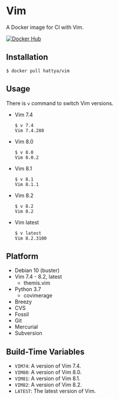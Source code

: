 # Vim

A Docker image for CI with Vim.

[![Docker Hub](https://img.shields.io/docker/cloud/build/hattya/vim)](https://hub.docker.com/r/hattya/vim)


## Installation

```console
$ docker pull hattya/vim
```


## Usage

There is `v` command to switch Vim versions.

- Vim 7.4
  ```console
  $ v 7.4
  Vim 7.4.280
  ```

- Vim 8.0
  ```console
  $ v 8.0
  Vim 8.0.2
  ```

- Vim 8.1
  ```console
  $ v 8.1
  Vim 8.1.1
  ```

- Vim 8.2
  ```console
  $ v 8.2
  Vim 8.2
  ```

- Vim latest
  ```console
  $ v latest
  Vim 8.2.3100
  ```


## Platform

- Debian 10 (buster)
- Vim 7.4 - 8.2, latest
  - themis.vim
- Python 3.7
  - covimerage
- Breezy
- CVS
- Fossil
- Git
- Mercurial
- Subversion


## Build-Time Variables

- `VIM74`:  A version of Vim 7.4.
- `VIM80`:  A version of Vim 8.0.
- `VIM81`:  A version of Vim 8.1.
- `VIM82`:  A version of Vim 8.2.
- `LATEST`: The latest version of Vim.
